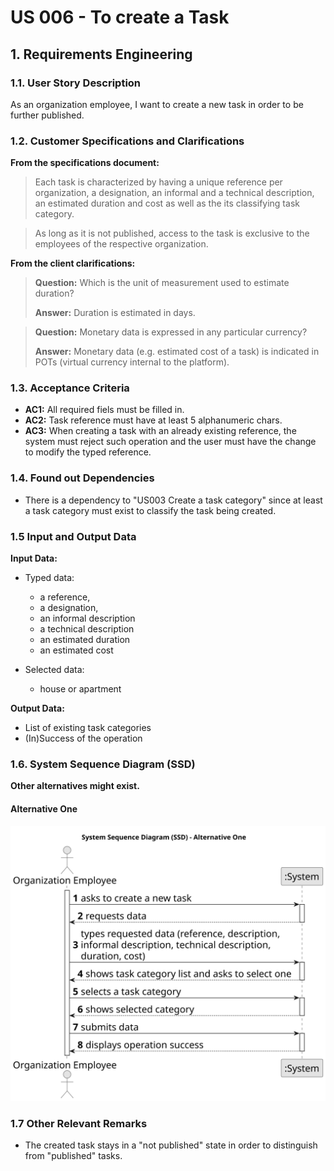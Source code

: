 # US 006 - To create a Task 

## 1. Requirements Engineering


### 1.1. User Story Description


As an organization employee, I want to create a new task in order to be further published.



### 1.2. Customer Specifications and Clarifications 


**From the specifications document:**

>	Each task is characterized by having a unique reference per organization, a designation, an informal and a technical description, an estimated duration and cost as well as the its classifying task category. 


>	As long as it is not published, access to the task is exclusive to the employees of the respective organization. 



**From the client clarifications:**

> **Question:** Which is the unit of measurement used to estimate duration?
>  
> **Answer:** Duration is estimated in days.


> **Question:** Monetary data is expressed in any particular currency?
>  
> **Answer:** Monetary data (e.g. estimated cost of a task) is indicated in POTs (virtual currency internal to the platform).


### 1.3. Acceptance Criteria


* **AC1:** All required fiels must be filled in.
* **AC2:** Task reference must have at least 5 alphanumeric chars.
* **AC3:** When creating a task with an already existing reference, the system must reject such operation and the user must have the change to modify the typed reference.


### 1.4. Found out Dependencies


* There is a dependency to "US003 Create a task category" since at least a task category must exist to classify the task being created.


### 1.5 Input and Output Data


**Input Data:**

* Typed data:
	* a reference, 
	* a designation, 
	* an informal description
	* a technical description
	* an estimated duration
	* an estimated cost
	
* Selected data:
	* house or apartment


**Output Data:**

* List of existing task categories
* (In)Success of the operation

### 1.6. System Sequence Diagram (SSD)

**Other alternatives might exist.**

#### Alternative One

![System Sequence Diagram - Alternative One](svg/us006-system-sequence-diagram-alternative-one.svg)

### 1.7 Other Relevant Remarks

* The created task stays in a "not published" state in order to distinguish from "published" tasks.